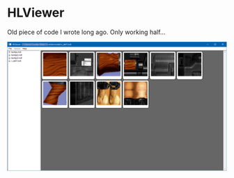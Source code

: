# HLViewer

Old piece of code I wrote long ago. Only working half...

![Screenshot](screenshot.png)
